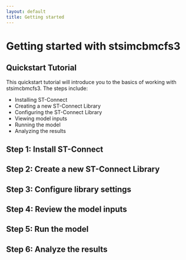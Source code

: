 ```yaml
---
layout: default
title: Getting started
---
```


# Getting started with **stsimcbmcfs3**

## Quickstart Tutorial

This quickstart tutorial will introduce you to the basics of working with stsimcbmcfs3. The steps include:
<br>
* Installing ST-Connect
* Creating a new ST-Connect Library
* Configuring the ST-Connect Library
* Viewing model inputs
* Running the model
* Analyzing the results

## **Step 1: Install ST-Connect**

## **Step 2: Create a new ST-Connect Library**

## **Step 3: Configure library settings**

## **Step 4: Review the model inputs**

## **Step 5: Run the model**

## **Step 6: Analyze the results**
